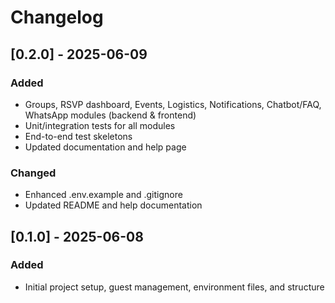 # Changelog

## [0.2.0] - 2025-06-09
### Added
- Groups, RSVP dashboard, Events, Logistics, Notifications, Chatbot/FAQ, WhatsApp modules (backend & frontend)
- Unit/integration tests for all modules
- End-to-end test skeletons
- Updated documentation and help page

### Changed
- Enhanced .env.example and .gitignore
- Updated README and help documentation

## [0.1.0] - 2025-06-08
### Added
- Initial project setup, guest management, environment files, and structure
